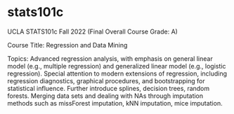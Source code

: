 # stats101c
UCLA STATS101c Fall 2022 (Final Overall Course Grade: A)

Course Title: Regression and Data Mining

Topics: 
Advanced regression analysis, with emphasis on general linear model (e.g., multiple regression) and generalized linear model (e.g., logistic regression). Special attention to modern extensions of regression, including regression diagnostics, graphical procedures, and bootstrapping for statistical influence. Further introduce splines, decision trees, random forests.
Merging data sets and dealing with NAs through imputation methods such as missForest imputation, kNN imputation, mice imputation. 
